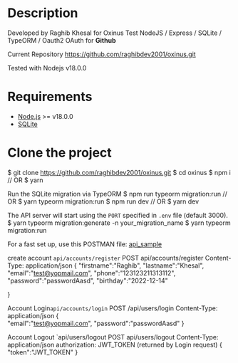 # Description
Developed by Raghib Khesal for Oxinus Test
NodeJS / Express / SQLite / TypeORM / Oauth2
OAuth for **Github**

Current Repository
https://github.com/raghibdev2001/oxinus.git

Tested with Nodejs  v18.0.0


# Requirements
- [Node.js](https://nodejs.org/) >= v18.0.0
- [SQLite](https://www.sqlite.org/index.html)

# Clone the project
$ git clone https://github.com/raghibdev2001/oxinus.git
$ cd oxinus
$ npm i
// OR 
$ yarn

Run the SQLite migration via TypeORM
$ npm run typeorm migration:run
// OR 
$ yarn typeorm migration:run
$ npm run dev
// OR
$ yarn dev

The API server will start using the `PORT` specified in `.env` file (default 3000).
$ yarn typeorm migration:generate -n your_migration_name
$ yarn typeorm migration:run


For a fast set up, use this POSTMAN file: [api_sample](../oxinus/media/oxinus.postman_collection.json)

create account `api/accounts/register`
POST api/accounts/register
Content-Type: application/json
{
    "firstname":"Raghib",
    "lastname":"Khesal",
    "email":"test@yopmail.com",
    "phone":"123123211313112",
    "password":"passwordAasd",
    "birthday":"2022-12-14"
    
}


Account Login`api/accounts/login`
POST /api/users/login
Content-Type: application/json
{    
    "email":"test@yopmail.com",
    "password":"passwordAasd"
}

Account Logout `api/users/logout
POST api/users/logout
Content-Type: application/json
authorization: JWT_TOKEN (returned by Login request)
{
    "token":"JWT_TOKEN"
}


